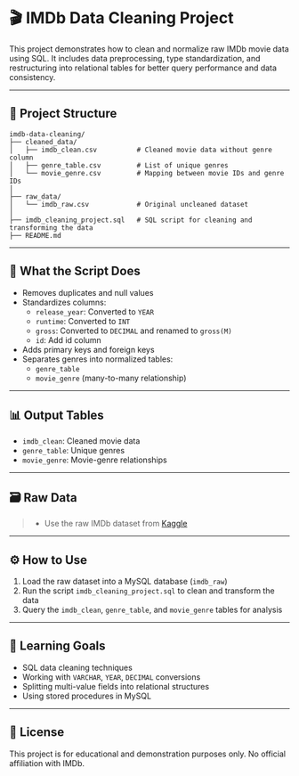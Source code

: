 # 🎬 IMDb Data Cleaning Project

This project demonstrates how to clean and normalize raw IMDb movie data using SQL. It includes data preprocessing, type standardization, and restructuring into relational tables for better query performance and data consistency.

---

## 📁 Project Structure
```
imdb-data-cleaning/
├── cleaned_data/
│   ├── imdb_clean.csv          # Cleaned movie data without genre column
│   ├── genre_table.csv         # List of unique genres
│   └── movie_genre.csv         # Mapping between movie IDs and genre IDs
│
├── raw_data/
│   └── imdb_raw.csv            # Original uncleaned dataset
│
├── imdb_cleaning_project.sql   # SQL script for cleaning and transforming the data
├── README.md
```

---

## 🧼 What the Script Does

- Removes duplicates and null values
- Standardizes columns:
  - `release_year`: Converted to `YEAR`
  - `runtime`: Converted to `INT`
  - `gross`: Converted to `DECIMAL` and renamed to `gross(M)`
  - `id`: Add id column
- Adds primary keys and foreign keys
- Separates genres into normalized tables:
  - `genre_table`
  - `movie_genre` (many-to-many relationship)

---

## 📊 Output Tables

- `imdb_clean`: Cleaned movie data
- `genre_table`: Unique genres
- `movie_genre`: Movie-genre relationships

---

## 🗃️ Raw Data

> - Use the raw IMDb dataset from [Kaggle](https://www.kaggle.com/datasets/arthurchongg/imdb-top-1000-movies)

---

## ⚙️ How to Use

1. Load the raw dataset into a MySQL database (`imdb_raw`)
2. Run the script `imdb_cleaning_project.sql` to clean and transform the data
3. Query the `imdb_clean`, `genre_table`, and `movie_genre` tables for analysis

---

## 🧠 Learning Goals

- SQL data cleaning techniques
- Working with `VARCHAR`, `YEAR`, `DECIMAL` conversions
- Splitting multi-value fields into relational structures
- Using stored procedures in MySQL

---

## 📜 License

This project is for educational and demonstration purposes only. No official affiliation with IMDb.


